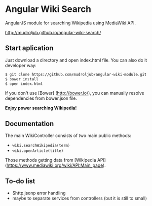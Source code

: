 # Angular Wiki Search
AngularJS module for searching Wikipedia using MediaWiki API.

http://mudroljub.github.io/angular-wiki-search/

## Start aplication

Just download a directory and open index.html file. You can also do it developer way:

```sh
$ git clone https://github.com/mudroljub/angular-wiki-module.git
$ bower install
$ open index.html
```

If you don't use [Bower] (http://bower.io/), you can manually resolve dependencies from bower.json file.

**Enjoy power searching Wikipedia!**

## Documentation

The main WikiController consists of two main public methods:
- `wiki.searchWikipedia(term)`
- `wiki.openArticle(title)`

Those methods getting data from [Wikipedia API] (https://www.mediawiki.org/wiki/API:Main_page).

## To-do list

- $http.jsonp error handling
- maybe to separate services from controllers (but it is still to small)
